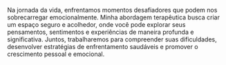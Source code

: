 Na jornada da vida, enfrentamos momentos desafiadores que podem nos sobrecarregar emocionalmente. Minha abordagem terapêutica busca criar um espaço seguro e acolhedor, onde você pode explorar seus pensamentos, sentimentos e experiências de maneira profunda e significativa. Juntos, trabalharemos para compreender suas dificuldades, desenvolver estratégias de enfrentamento saudáveis e promover o crescimento pessoal e emocional.